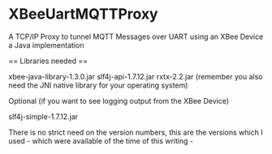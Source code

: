 # XBeeUartMQTTProxy
A TCP/IP Proxy to tunnel MQTT Messages over UART using an XBee Device
a Java implementation

== Libraries needed ==

xbee-java-library-1.3.0.jar
slf4j-api-1.7.12.jar
rxtx-2.2.jar (remember you also need the JNI native library for your operating system)

Optional (if you want to see logging output from the XBee Device)

slf4j-simple-1.7.12.jar

There is no strict need on the version numbers, this are the versions which I used - which were available of the time of this writing -


